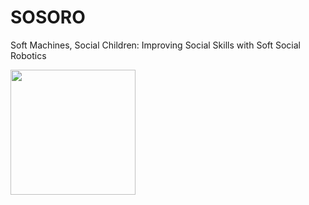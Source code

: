 # SOSORO
Soft Machines, Social Children: Improving Social Skills with Soft Social Robotics 

<img src="(https://github.com/inesbenomar18/SOSORO/blob/cb0eb7ea9a84fa1abab4bf575bc44ed4bf4652a8/Images/thesis_cover.png)" width="200"/>
